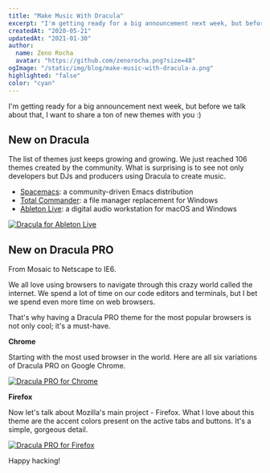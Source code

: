 ```yaml
---
title: "Make Music With Dracula"
excerpt: "I'm getting ready for a big announcement next week, but before we talk about that, I want to share a ton of new themes with you."
createdAt: "2020-05-21"
updatedAt: "2021-01-30"
author:
  name: Zeno Rocha
  avatar: "https://github.com/zenorocha.png?size=48"
ogImage: "/static/img/blog/make-music-with-dracula-a.png"
highlighted: "false"
color: "cyan"
---
```


I'm getting ready for a big announcement next week, but before we talk about that, I want to share a ton of new themes with you :)

## New on Dracula

The list of themes just keeps growing and growing. We just reached 106 themes created by the community. What is surprising is to see not only developers but DJs and producers using Dracula to create music.

- [Spacemacs](/spacemacs): a community-driven Emacs distribution
- [Total Commander](/total-commander): a file manager replacement for Windows
- [Ableton Live](/ableton-live): a digital audio workstation for macOS and Windows

[![Dracula for Ableton Live](/static/img/blog/make-music-with-dracula-a.png)](/ableton-live)

## New on Dracula PRO

From Mosaic to Netscape to IE6.

We all love using browsers to navigate through this crazy world called the internet. We spend a lot of time on our code editors and terminals, but I bet we spend even more time on web browsers.

That's why having a Dracula PRO theme for the most popular browsers is not only cool; it's a must-have.

**Chrome**

Starting with the most used browser in the world. Here are all six variations of Dracula PRO on Google Chrome.

[![Dracula PRO for Chrome](/static/img/blog/make-music-with-dracula-b.png)](/pro)

**Firefox**

Now let's talk about Mozilla's main project - Firefox. What I love about this theme are the accent colors present on the active tabs and buttons. It's a simple, gorgeous detail.

[![Dracula PRO for Firefox](/static/img/blog/make-music-with-dracula-c.png)](/pro)

Happy hacking!
